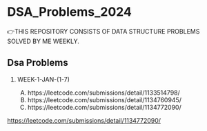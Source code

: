 # DSA_Problems_2024
👉THIS REPOSITORY CONSISTS OF DATA STRUCTURE PROBLEMS SOLVED BY ME WEEKLY. 
<br>
<h2>Dsa Problems</h2>
<ol>
  <li>WEEK-1-JAN-(1-7)</li>
  <ol type="A">
    <li> <a> https://leetcode.com/submissions/detail/1133514798/ </a></li>
    <li> <a> https://leetcode.com/submissions/detail/1134760945/</a></li>
    <li> <a> https://leetcode.com/submissions/detail/1134772090/</a></li>
  </ol>
</ol>

<a>https://leetcode.com/submissions/detail/1134772090/ </a>


 
 

